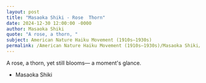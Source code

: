 ```yaml
---
layout: post
title: "Masaoka Shiki - Rose  Thorn"
date: 2024-12-30 12:00:00 -0000
author: Masaoka Shiki
quote: "A rose, a thorn, "
subject: American Nature Haiku Movement (1910s–1930s)
permalink: /American Nature Haiku Movement (1910s–1930s)/Masaoka Shiki/Masaoka Shiki - Rose  Thorn
---
```


A rose, a thorn, 
yet still blooms— 
a moment's glance.

- Masaoka Shiki
